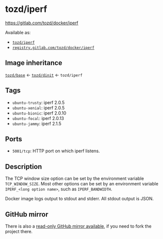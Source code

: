# tozd/iperf

<https://gitlab.com/tozd/docker/iperf>

Available as:

- [`tozd/iperf`](https://hub.docker.com/r/tozd/iperf)
- [`registry.gitlab.com/tozd/docker/iperf`](https://gitlab.com/tozd/docker/iperf/container_registry)

## Image inheritance

[`tozd/base`](https://gitlab.com/tozd/docker/base) ← [`tozd/dinit`](https://gitlab.com/tozd/docker/dinit) ← `tozd/iperf`

## Tags

- `ubuntu-trusty`: iperf 2.0.5
- `ubuntu-xenial`: iperf 2.0.5
- `ubuntu-bionic`: iperf 2.0.10
- `ubuntu-focal`: iperf 2.0.13
- `ubuntu-jammy`: iperf 2.1.5

## Ports

- `5001/tcp`: HTTP port on which iperf listens.

## Description

The TCP window size option can be set by the environment variable
`TCP_WINDOW_SIZE`. Most other options can be set by an environment variable
`IPERF_<long option name>`, such as `IPERF_BANDWIDTH`.

Docker image logs output to stdout and stderr. All stdout output is JSON.

## GitHub mirror

There is also a [read-only GitHub mirror available](https://github.com/tozd/docker-iperf),
if you need to fork the project there.
